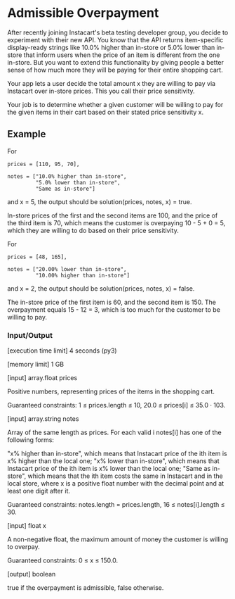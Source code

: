 # Admissible Overpayment

After recently joining Instacart's beta testing developer group, you decide to experiment with their new API. You know that the API returns item-specific display-ready strings like 10.0% higher than in-store or 5.0% lower than in-store that inform users when the price of an item is different from the one in-store. But you want to extend this functionality by giving people a better sense of how much more they will be paying for their entire shopping cart.

Your app lets a user decide the total amount x they are willing to pay via Instacart over in-store prices. This you call their price sensitivity.

Your job is to determine whether a given customer will be willing to pay for the given items in their cart based on their stated price sensitivity x.

## Example

For
```
prices = [110, 95, 70],
```
```
notes = ["10.0% higher than in-store", 
         "5.0% lower than in-store", 
         "Same as in-store"]
```
and x = 5, the output should be
solution(prices, notes, x) = true.

In-store prices of the first and the second items are 100, and the price of the third item is 70, which means the customer is overpaying 10 - 5 + 0 = 5, which they are willing to do based on their price sensitivity.

For
```
prices = [48, 165],
```
```
notes = ["20.00% lower than in-store", 
         "10.00% higher than in-store"]
```
and x = 2, the output should be
solution(prices, notes, x) = false.

The in-store price of the first item is 60, and the second item is 150. The overpayment equals 15 - 12 = 3, which is too much for the customer to be willing to pay.

### Input/Output

[execution time limit] 4 seconds (py3)

[memory limit] 1 GB

[input] array.float prices

Positive numbers, representing prices of the items in the shopping cart.

Guaranteed constraints:
1 ≤ prices.length ≤ 10,
20.0 ≤ prices[i] ≤ 35.0 · 103.

[input] array.string notes

Array of the same length as prices. For each valid i notes[i] has one of the following forms:

"x% higher than in-store", which means that Instacart price of the ith item is x% higher than the local one;
"x% lower than in-store", which means that Instacart price of the ith item is x% lower than the local one;
"Same as in-store", which means that the ith item costs the same in Instacart and in the local store,
where x is a positive float number with the decimal point and at least one digit after it.

Guaranteed constraints:
notes.length = prices.length,
16 ≤ notes[i].length ≤ 30.

[input] float x

A non-negative float, the maximum amount of money the customer is willing to overpay.

Guaranteed constraints:
0 ≤ x ≤ 150.0.

[output] boolean

true if the overpayment is admissible, false otherwise.